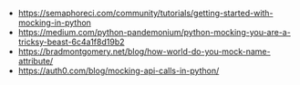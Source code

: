 - https://semaphoreci.com/community/tutorials/getting-started-with-mocking-in-python
- https://medium.com/python-pandemonium/python-mocking-you-are-a-tricksy-beast-6c4a1f8d19b2
- https://bradmontgomery.net/blog/how-world-do-you-mock-name-attribute/
- https://auth0.com/blog/mocking-api-calls-in-python/